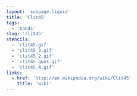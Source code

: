 ```yaml
---
layout: 'subpage.liquid'
title: 'Clit45'
tags:
  - 'bands'
slug: 'clit45'
stencils:
  - 'clit45.gif'
  - 'clit45_3.gif'
  - 'clit45_2.gif'
  - 'clit45_guns.gif'
  - 'clit45_4.gif'
links:
  - href: 'http://en.wikipedia.org/wiki/Clit45'
    title: 'wiki'
---
```

